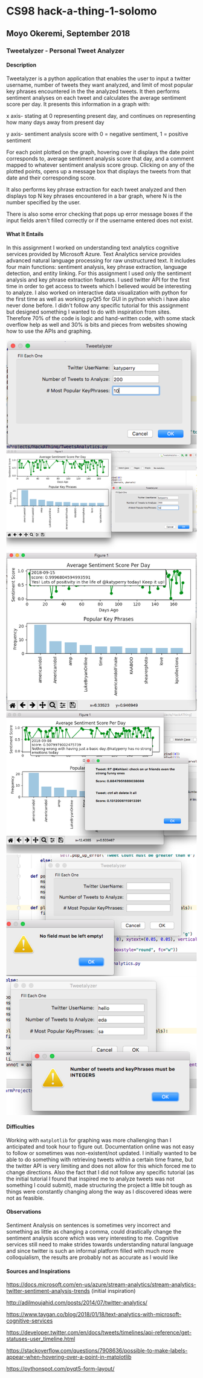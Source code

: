 # CS98 hack-a-thing-1-solomo
## Moyo Okeremi, September 2018
### Tweetalyzer - Personal Tweet Analyzer

#### Description
Tweetalyzer is a python application that enables the user to input a twitter username, number of tweets they want analyzed, and limit of most popular key phrases encountered in the the analyzed tweets. It then performs sentiment analyses on each tweet and calculates the average sentiment score per day. It presents this information in a graph with:

x axis- stating at 0 representing present day, and continues on representing how many days away from present day

y axis- sentiment analysis score with 0 = negative sentiment, 1 = positive sentiment

For each point plotted on the graph, hovering over it displays the date point corresponds to, average sentiment analysis score that day, and a comment mapped to whatever sentiment analysis score group.
Clicking on any of the plotted points, opens up a message box that displays the tweets from that date and their corresponding score.

It also performs key phrase extraction for each tweet analyzed and then displays top N key phrases encountered in a bar graph, where N is the number specified by the user.

There is also some error checking that pops up error message boxes if the input fields aren't filled correctly or if the username entered does not exist.

#### What It Entails
In this assignment I worked on understanding text analytics cognitive services provided by Microsoft Azure.
Text Analytics service provides advanced natural language processing for raw unstructured text. It includes four main functions: sentiment analysis, key phrase extraction, language detection, and entity linking. For this assignment I used only the sentiment analysis and key phrase extraction features. I used twitter API for the first time in order to get access to tweets which I believed would be interesting to analyze.
I also worked on interactive data visualization with python for the first time as well as working pyQt5 for GUI in python which i have also never done before. I didn't follow any specific tutorial for this assignment but designed something I wanted to do with inspiration from sites. Therefore 70% of the code is logic and hand-written code, with some stack overflow help as well and 30% is bits and pieces from websites showing how to use the APIs and graphing.

![](images/1.png)
![](images/2.png)
![](images/3.png)
![](images/4.png)
![sampleError](images/5.png)
![sampleError2](images/6.png)


#### Difficulties
Working with ```matplotlib``` for graphing was more challenging than I anticipated and took hour to figure out. Documentation online was not easy to follow or sometimes was non-existent/not updated.
I initially wanted to be able to do something with retrieving tweets within a certain time frame, but the twitter API is very limiting and does not allow for this which forced me to change directions.
Also the fact that I did not follow any specific tutorial (as the initial tutorial I found that inspired me to analyze tweets was not something I could submit), made structuring the project a little bit tough as things were constantly changing along the way as I discovered ideas were not as feasible.

#### Observations
Sentiment Analysis on sentences is sometimes very incorrect and something as little as changing a comma, could drastically change the sentiment analysis score which was very interesting to me. Cognitive services still need to make strides towards understanding natural language and since twitter is such an informal platform filled with much more colloquialism, the results are probably not as accurate as I would like

#### Sources and Inspirations
https://docs.microsoft.com/en-us/azure/stream-analytics/stream-analytics-twitter-sentiment-analysis-trends (initial inspiration)

http://adilmoujahid.com/posts/2014/07/twitter-analytics/

https://www.taygan.co/blog/2018/01/18/text-analytics-with-microsoft-cognitive-services

https://developer.twitter.com/en/docs/tweets/timelines/api-reference/get-statuses-user_timeline.html

https://stackoverflow.com/questions/7908636/possible-to-make-labels-appear-when-hovering-over-a-point-in-matplotlib

https://pythonspot.com/pyqt5-form-layout/

